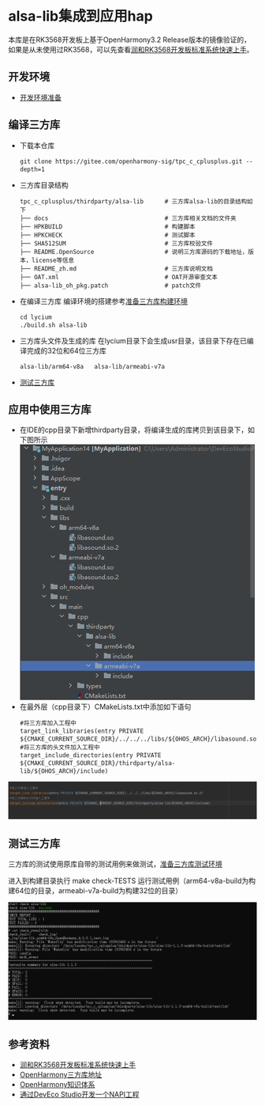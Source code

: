# alsa-lib集成到应用hap
本库是在RK3568开发板上基于OpenHarmony3.2 Release版本的镜像验证的，如果是从未使用过RK3568，可以先查看[润和RK3568开发板标准系统快速上手](https://gitee.com/openharmony-sig/knowledge_demo_temp/tree/master/docs/rk3568_helloworld)。
## 开发环境

- [开发环境准备](../../../docs/hap_integrate_environment.md)

## 编译三方库
- 下载本仓库
  ```
  git clone https://gitee.com/openharmony-sig/tpc_c_cplusplus.git --depth=1
  ```
  
- 三方库目录结构
  ```
  tpc_c_cplusplus/thirdparty/alsa-lib      # 三方库alsa-lib的目录结构如下
  ├── docs                                 # 三方库相关文档的文件夹                     
  ├── HPKBUILD                             # 构建脚本
  ├── HPKCHECK                             # 测试脚本
  ├── SHA512SUM                            # 三方库校验文件
  ├── README.OpenSource                    # 说明三方库源码的下载地址，版本，license等信息
  ├── README_zh.md                         # 三方库说明文档
  ├── OAT.xml                              # OAT开源审查文本
  ├── alsa-lib_oh_pkg.patch                # patch文件
  ```
  
- 在编译三方库
  编译环境的搭建参考[准备三方库构建环境](../../../lycium/README.md#1编译环境准备)
  
  ```
  cd lycium
  ./build.sh alsa-lib
  ```
  
- 三方库头文件及生成的库
  在lycium目录下会生成usr目录，该目录下存在已编译完成的32位和64位三方库
  
  ```
  alsa-lib/arm64-v8a   alsa-lib/armeabi-v7a
  ```
  
- [测试三方库](#测试三方库)

## 应用中使用三方库

- 在IDE的cpp目录下新增thirdparty目录，将编译生成的库拷贝到该目录下，如下图所示
&nbsp;![alsa-lib_install_dir](pic/alsa-lib_install_dir.png)
- 在最外层（cpp目录下）CMakeLists.txt中添加如下语句
  ```
  #将三方库加入工程中
  target_link_libraries(entry PRIVATE ${CMAKE_CURRENT_SOURCE_DIR}/../../../libs/${OHOS_ARCH}/libasound.so.2)
  #将三方库的头文件加入工程中
  target_include_directories(entry PRIVATE ${CMAKE_CURRENT_SOURCE_DIR}/thirdparty/alsa-lib/${OHOS_ARCH}/include)
  ```
![alsa-lib_usage](pic/alsa-lib_usage.png)
## 测试三方库
三方库的测试使用原库自带的测试用例来做测试，[准备三方库测试环境](../../../lycium/README.md#3ci环境准备)

进入到构建目录执行 make check-TESTS 运行测试用例（arm64-v8a-build为构建64位的目录，armeabi-v7a-build为构建32位的目录）

![alsa-lib_test](pic/alsa-lib_test.png)


## 参考资料
- [润和RK3568开发板标准系统快速上手](https://gitee.com/openharmony-sig/knowledge_demo_temp/tree/master/docs/rk3568_helloworld)
- [OpenHarmony三方库地址](https://gitee.com/openharmony-tpc)
- [OpenHarmony知识体系](https://gitee.com/openharmony-sig/knowledge)
- [通过DevEco Studio开发一个NAPI工程](https://gitee.com/openharmony-sig/knowledge_demo_temp/blob/master/docs/napi_study/docs/hello_napi.md)
